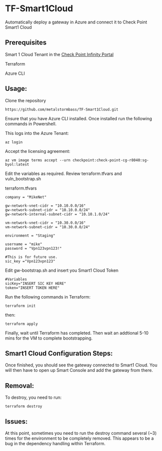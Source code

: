 # TF-Smart1Cloud

Automatically deploy a gateway in Azure and connect it to Check Point Smart1 Cloud


## Prerequisites
Smart 1 Cloud Tenant in the [Check Point Infinity Portal](https://portal.checkpoint.com)

Terraform

Azure CLI

## Usage:

Clone the repository

```hcl
https://github.com/metalstormbass/TF-Smart1Cloud.git
```

Ensure that you have Azure CLI installed. Once installed run the following commands in Powershell.

This logs into the Azure Tenant:

```hcl
az login
```

Accept the licensing agreement:

```hcl
az vm image terms accept --urn checkpoint:check-point-cg-r8040:sg-byol:latest
```

Edit the variables as required. Review terraform.tfvars and vuln_bootstrap.sh

terraform.tfvars

```hcl
company = "MikeNet"

gw-network-vnet-cidr = "10.10.0.0/16"
gw-network-subnet-cidr = "10.10.0.0/24"
gw-network-internal-subnet-cidr = "10.10.1.0/24"

vm-network-vnet-cidr = "10.30.0.0/16"
vm-network-subnet-cidr = "10.30.0.0/24"

environment = "Staging"

username = "mike"
password = "Vpn123vpn123!"

#This is for future use.
sic_key ="Vpn123vpn123"
```


Edit gw-bootstrap.sh and insert you Smart1 Cloud Token

```hcl
#Variables
sicKey="INSERT SIC KEY HERE"
token="INSERT TOKEN HERE"
```


Run the following commands in Terraform:

```hcl
terraform init
```

then:

```hcl
terraform apply
```

Finally, wait until Terraform has completed. Then wait an addtional 5-10 mins for the VM to complete bootstrapping.


## Smart1 Cloud Configuration Steps:

Once finished, you should see the gateway connected to Smart1 Cloud. You will then have to open up Smart Console and add the gateway from there.


## Removal:

To destroy, you need to run:

```hcl
terraform destroy
```

## Issues:

At this point, sometimes you need to run the destroy  command several (~3) times for the environment to be completely removed. This appears to be a bug in the dependency handling within Terraform.